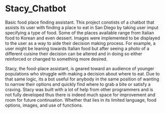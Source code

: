 # Stacy_Chatbot
Basic food place finding assistant.
This project constists of a chatbot that assists its user with finding a place to eat in San Diego by taking user imput specifying a type of food. Some of the places available range from Italian food to Korean and even dessert. Images were implemented to be displayed to the user as a way to aide their decision making process. For example, a user might be leaning towards Italian food but after seeing a photo of a different cuisine their decision can be altered and in doing so either reinforced or changed to something more desired.

Stacy, the food-place assistant, is geared toward an audience of younger populations who struggle with making a decision about where to eat. Due to that same logic, its a bot useful for anybody in the same position of wanting to narrow their options and quickly find where to grab a bite or satisfy a craving. Stacy was built with a lot of help from other programmers and is not fully developed thus there is indeed much space for improvement and room for future continuation. Whether that lies in its limited language, food options, images, and use of functions.
